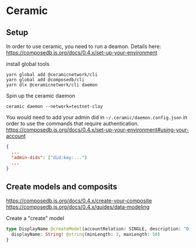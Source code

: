 # Ceramic 

## Setup

In order to use ceramic, you need to run a deamon. 
Details here:
https://composedb.js.org/docs/0.4.x/set-up-your-environment

install global tools
```shell
yarn global add @ceramicnetwork/cli
yarn global add @composedb/cli
yarn dlx @ceramicnetwork/cli daemon
```

Spin up the ceramic daemon
```shell
ceramic daemon --network=testnet-clay
```

You would need to add your admin did in `~/.ceramic/daemon.config.json` in order to use the commands that require authentication.
https://composedb.js.org/docs/0.4.x/set-up-your-environment#using-your-account
```json
{
  ...
  "admin-dids": ["did:key:..."]
  ...
}
```


## Create models and composits
https://composedb.js.org/docs/0.4.x/create-your-composite
https://composedb.js.org/docs/0.4.x/guides/data-modeling

Create a "create" model
```graphql
type DisplayName @createModel(accountRelation: SINGLE, description: "Display name for a user") {
  displayName: String! @string(minLength: 3, maxLength: 50)
}
```
